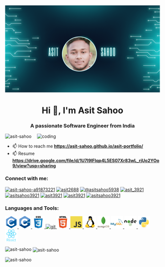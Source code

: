 ![logo](banner.png)
<h1 align="center">Hi 👋, I'm Asit Sahoo</h1>
<h3 align="center">A passionate Software Engineer from India</h3>

<img align="right" alt="coding" width="400" src="https://user-images.githubusercontent.com/55389276/140866485-8fb1c876-9a8f-4d6a-98dc-08c4981eaf70.gif">

<p align="left"> <img src="https://komarev.com/ghpvc/?username=asit-sahoo&label=Profile%20views&color=0e75b6&style=flat" alt="asit-sahoo" /> </p>

- 📫 How to reach me **https://asit-sahoo.github.io/asit-portfolio/**
- 📫 Resume **https://drive.google.com/file/d/1U7I9lFIqp4L5ES07Xr83wL_rjUo2YOo9/view?usp=sharing**

<h3 align="left">Connect with me:</h3>
<p align="left">
<a href="https://linkedin.com/in/asit-sahoo-a91873221" target="blank"><img align="center" src="https://raw.githubusercontent.com/rahuldkjain/github-profile-readme-generator/master/src/images/icons/Social/linked-in-alt.svg" alt="asit-sahoo-a91873221" height="30" width="40" /></a>
<a href="https://instagram.com/asit2688" target="blank"><img align="center" src="https://raw.githubusercontent.com/rahuldkjain/github-profile-readme-generator/master/src/images/icons/Social/instagram.svg" alt="asit2688" height="30" width="40" /></a>
<a href="https://www.youtube.com/@asitsahoo5938" target="blank"><img align="center" src="https://raw.githubusercontent.com/rahuldkjain/github-profile-readme-generator/master/src/images/icons/Social/youtube.svg" alt="@asitsahoo5938" height="30" width="40" /></a>
<a href="https://www.codechef.com/users/asit_3921" target="blank"><img align="center" src="https://cdn.jsdelivr.net/npm/simple-icons@3.1.0/icons/codechef.svg" alt="asit_3921" height="30" width="40" /></a>
<a href="https://www.hackerrank.com/asitsahoo3921" target="blank"><img align="center" src="https://raw.githubusercontent.com/rahuldkjain/github-profile-readme-generator/master/src/images/icons/Social/hackerrank.svg" alt="asitsahoo3921" height="30" width="40" /></a>
<a href="https://codeforces.com/profile/asit3921" target="blank"><img align="center" src="https://raw.githubusercontent.com/rahuldkjain/github-profile-readme-generator/master/src/images/icons/Social/codeforces.svg" alt="asit3921" height="30" width="40" /></a>
<a href="https://www.leetcode.com/asit3921" target="blank"><img align="center" src="https://raw.githubusercontent.com/rahuldkjain/github-profile-readme-generator/master/src/images/icons/Social/leet-code.svg" alt="asit3921" height="30" width="40" /></a>
<a href="https://auth.geeksforgeeks.org/user/asitsahoo3921" target="blank"><img align="center" src="https://raw.githubusercontent.com/rahuldkjain/github-profile-readme-generator/master/src/images/icons/Social/geeks-for-geeks.svg" alt="asitsahoo3921" height="30" width="40" /></a>
</p>

<h3 align="left">Languages and Tools:</h3>
<p align="left"> <a href="https://www.cprogramming.com/" target="_blank" rel="noreferrer"> <img src="https://raw.githubusercontent.com/devicons/devicon/master/icons/c/c-original.svg" alt="c" width="40" height="40"/> </a> <a href="https://www.w3schools.com/cpp/" target="_blank" rel="noreferrer"> <img src="https://raw.githubusercontent.com/devicons/devicon/master/icons/cplusplus/cplusplus-original.svg" alt="cplusplus" width="40" height="40"/> </a> <a href="https://www.w3schools.com/css/" target="_blank" rel="noreferrer"> <img src="https://raw.githubusercontent.com/devicons/devicon/master/icons/css3/css3-original-wordmark.svg" alt="css3" width="40" height="40"/> </a> <a href="https://git-scm.com/" target="_blank" rel="noreferrer"> <img src="https://www.vectorlogo.zone/logos/git-scm/git-scm-icon.svg" alt="git" width="40" height="40"/> </a> <a href="https://www.w3.org/html/" target="_blank" rel="noreferrer"> <img src="https://raw.githubusercontent.com/devicons/devicon/master/icons/html5/html5-original-wordmark.svg" alt="html5" width="40" height="40"/> </a> <a href="https://developer.mozilla.org/en-US/docs/Web/JavaScript" target="_blank" rel="noreferrer"> <img src="https://raw.githubusercontent.com/devicons/devicon/master/icons/javascript/javascript-original.svg" alt="javascript" width="40" height="40"/> </a> <a href="https://www.linux.org/" target="_blank" rel="noreferrer"> <img src="https://raw.githubusercontent.com/devicons/devicon/master/icons/linux/linux-original.svg" alt="linux" width="40" height="40"/> </a> <a href="https://www.mongodb.com/" target="_blank" rel="noreferrer"> <img src="https://raw.githubusercontent.com/devicons/devicon/master/icons/mongodb/mongodb-original-wordmark.svg" alt="mongodb" width="40" height="40"/> </a> <a href="https://www.mysql.com/" target="_blank" rel="noreferrer"> <img src="https://raw.githubusercontent.com/devicons/devicon/master/icons/mysql/mysql-original-wordmark.svg" alt="mysql" width="40" height="40"/> </a> <a href="https://nodejs.org" target="_blank" rel="noreferrer"> <img src="https://raw.githubusercontent.com/devicons/devicon/master/icons/nodejs/nodejs-original-wordmark.svg" alt="nodejs" width="40" height="40"/> </a> <a href="https://www.python.org" target="_blank" rel="noreferrer"> <img src="https://raw.githubusercontent.com/devicons/devicon/master/icons/python/python-original.svg" alt="python" width="40" height="40"/> </a> <a href="https://reactjs.org/" target="_blank" rel="noreferrer"> <img src="https://raw.githubusercontent.com/devicons/devicon/master/icons/react/react-original-wordmark.svg" alt="react" width="40" height="40"/> </a> </p>

<p><img align="left" src="https://github-readme-stats.vercel.app/api/top-langs?username=asit-sahoo&show_icons=true&locale=en&layout=compact" alt="asit-sahoo" /></p>

<p>&nbsp;<img align="center" src="https://github-readme-stats.vercel.app/api?username=asit-sahoo&show_icons=true&locale=en" alt="asit-sahoo" /></p>

<p><img align="center" src="https://github-readme-streak-stats.herokuapp.com/?user=asit-sahoo&" alt="asit-sahoo" /></p>
